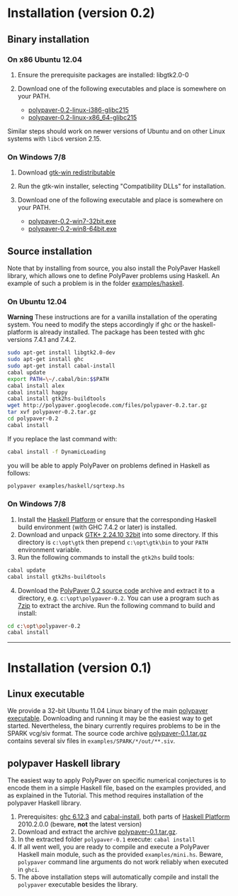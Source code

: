 Installation (version 0.2)
=========================

Binary installation
-------------------

### On x86 Ubuntu 12.04

1.  Ensure the prerequisite packages are installed: libgtk2.0-0
2.  Download one of the following executables and place is somewhere on
    your PATH.

    -   [polypaver-0.2-linux-i386-glibc215](http://code.google.com/p/polypaver/downloads/detail?name=polypaver-0.2-linux-i386-glibc215)
    -   [polypaver-0.2-linux-x86\_64-glibc215](http://code.google.com/p/polypaver/downloads/detail?name=polypaver-0.2-linux-x86_64-glibc215)

Similar steps should work on newer versions of Ubuntu and on other Linux
systems with `libc6` version 2.15.

### On Windows 7/8

1.  Download [gtk-win
    redistributable](http://downloads.sourceforge.net/gtk-win/gtk2-runtime-2.24.10-2012-10-10-ash.exe?download)
2.  Run the gtk-win installer, selecting "Compatibility DLLs" for
    installation.
3.  Download one of the following executable and place is somewhere on
    your PATH.

    -   [polypaver-0.2-win7-32bit.exe](http://code.google.com/p/polypaver/downloads/detail?name=polypaver-0.2-win7-32bit.exe)
    -   [polypaver-0.2-win8-64bit.exe](http://code.google.com/p/polypaver/downloads/detail?name=polypaver-0.2-win8-64bit.exe)

Source installation
-------------------

Note that by installing from source, you also install
the PolyPaver Haskell library, which allows one to
define PolyPaver problems using Haskell.
An example of such a problem is in the folder
[examples/haskell](http://code.google.com/p/polypaver/source/browse/#hg%2Fexamples%2Fhaskell).

### On Ubuntu 12.04

**Warning** These instructions are for a vanilla installation of the
operating system.
You need to modify the steps accordingly if ghc or the haskell-platform
is already installed.
The package has been tested with ghc versions 7.4.1 and 7.4.2.

```sh
sudo apt-get install libgtk2.0-dev
sudo apt-get install ghc
sudo apt-get install cabal-install
cabal update
export PATH=\~/.cabal/bin:$$PATH
cabal install alex
cabal install happy
cabal install gtk2hs-buildtools
wget http://polypaver.googlecode.com/files/polypaver-0.2.tar.gz
tar xvf polypaver-0.2.tar.gz
cd polypaver-0.2
cabal install
```

If you replace the last command with:

```sh
cabal install -f DynamicLoading
```

you will be able to apply PolyPaver on problems defined in Haskell as
follows:

```sh
polypaver examples/haskell/sqrtexp.hs
```

### On Windows 7/8

1.  Install the [Haskell
    Platform](http://lambda.haskell.org/platform/download/2012.4.0.0/HaskellPlatform-2012.4.0.0-setup.exe)
    or ensure that the corresponding Haskell build environment (with GHC
    7.4.2 or later) is installed.
2.  Download and unpack [GTK+ 2.24.10
    32bit](http://ftp.gnome.org/pub/gnome/binaries/win32/gtk+/2.24/gtk+-bundle_2.24.10-20120208_win32.zip)
    into some directory. If this directory is `c:\opt\gtk` then prepend
    `c:\opt\gtk\bin` to your `PATH` environment variable.
3.  Run the following commands to install the `gtk2hs` build tools:

```sh
cabal update
cabal install gtk2hs-buildtools
``` 

4. Download the [PolyPaver 0.2 source code](http://polypaver.googlecode.com/files/polypaver-0.2.tar.gz) 
archive and extract it to a directory, e.g. `c:\opt\polypaver-0.2`. 
You can use a program such as [7zip](http://www.7-zip.org/) to extract the archive. 
Run the following command to build and install: 

```sh
cd c:\opt\polypaver-0.2
cabal install
```

* * * * *

Installation (version 0.1)
==========================

Linux executable
----------------

We provide a 32-bit Ubuntu 11.04 Linux binary of the main [polypaver
executable](http://code.google.com/p/polypaver/downloads/detail?name=polypaver-0.1).
Downloading and running it may be the easiest way to get started.
Nevertheless, the binary currently requires problems to be in the SPARK
vcg/siv format. The source code archive
[polypaver-0.1.tar.gz](http://code.google.com/p/polypaver/downloads/detail?name=polypaver-0.1.tar.gz)
contains several siv files in `examples/SPARK/*/out/**.siv`.

polypaver Haskell library
-------------------------

The easiest way to apply PolyPaver on specific numerical conjectures is
to encode them in a simple Haskell file, based on the examples
provided,
and as explained in the Tutorial. This method requires installation of
the polypaver Haskell library.

1.  Prerequisites: [ghc
    6.12.3](http://www.haskell.org/ghc/download_ghc_6_12_3) and
    [cabal-install](http://www.haskell.org/haskellwiki/Cabal-Install),
    both parts of [Haskell
    Platform](http://hackage.haskell.org/platform/) 2010.2.0.0 (beware,
    **not** the latest version)
2.  Download and extract the archive
    [polypaver-0.1.tar.gz](http://code.google.com/p/polypaver/downloads/detail?name=polypaver-0.1.tar.gz).
3.  In the extracted folder `polypaver-0.1` execute: `cabal install`
4.  If all went well, you are ready to compile and execute a PolyPaver
    Haskell main module, such as the provided `examples/mini.hs`.
    Beware, `polypaver` command line arguments do not work reliably when
    executed in `ghci`.
5.  The above installation steps will automatically compile and install
    the `polypaver` executable besides the library.

